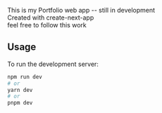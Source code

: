 This is my Portfolio web app -- still in development\
Created with create-next-app\
feel free to follow this work

## Usage

To run the development server:

```bash
npm run dev
# or
yarn dev
# or
pnpm dev
```
